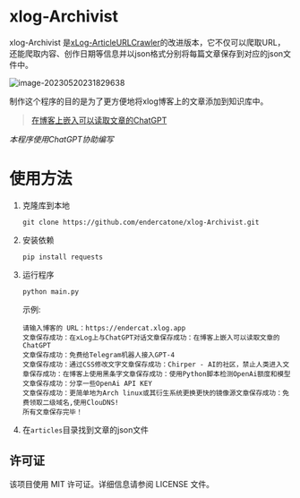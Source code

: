 # xlog-Archivist

xlog-Archivist 是[xLog-ArticleURLCrawler](https://github.com/endercatone/xLog-ArticleURLCrawler)的改进版本，它不仅可以爬取URL，还能爬取内容、创作日期等信息并以json格式分别将每篇文章保存到对应的json文件中。

![image-20230520231829638](https://article.biliimg.com/bfs/article/7575458a96d694222abadd0abbde30fb22fafeb2.png)

制作这个程序的目的是为了更方便地将xlog博客上的文章添加到知识库中。

> [在博客上嵌入可以读取文章的ChatGPT](https://endercat.xlog.app/zai-bo-ke-shang-qian-ru-ke-yi-du-qu-wen-zhang-de-chatgpt) 

*本程序使用ChatGPT协助编写*



# 使用方法



1. 克隆库到本地

   ```shell
   git clone https://github.com/endercatone/xlog-Archivist.git
   ```

2. 安装依赖

   ```shell
   pip install requests
   ```

3. 运行程序

   ```shell
   python main.py
   ```

   示例:

   ```text
   请输入博客的 URL：https://endercat.xlog.app
   文章保存成功：在xLog上与ChatGPT对话文章保存成功：在博客上嵌入可以读取文章的ChatGPT
   文章保存成功：免费给Telegram机器人接入GPT-4
   文章保存成功：通过CSS修改文字文章保存成功：Chirper - AI的社区，禁止人类进入文章保存成功：在博客上使用黑条字文章保存成功：使用Python脚本检测OpenAi额度和模型文章保存成功：分享一些OpenAi API KEY
   文章保存成功：更简单地为Arch linux或其衍生系统更换更快的镜像源文章保存成功：免费领取二级域名,使用ClouDNS!
   所有文章保存完毕！
   ```

4. 在`articles`目录找到文章的json文件



## 许可证

该项目使用 MIT 许可证。详细信息请参阅 LICENSE 文件。